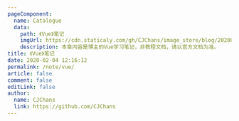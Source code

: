 ```yaml
---
pageComponent:
  name: Catalogue
  data:
    path: 《Vue》笔记
    imgUrl: https://cdn.staticaly.com/gh/CJChans/image_store/blog/20200204143633.png
    description: 本章内容是博主的Vue学习笔记，非教程文档，请以官方文档为准。
title: 《Vue》笔记
date: 2020-02-04 12:16:12
permalink: /note/vue/
article: false
comment: false
editLink: false
author:
  name: CJChans
  link: https://github.com/CJChans
---
```

